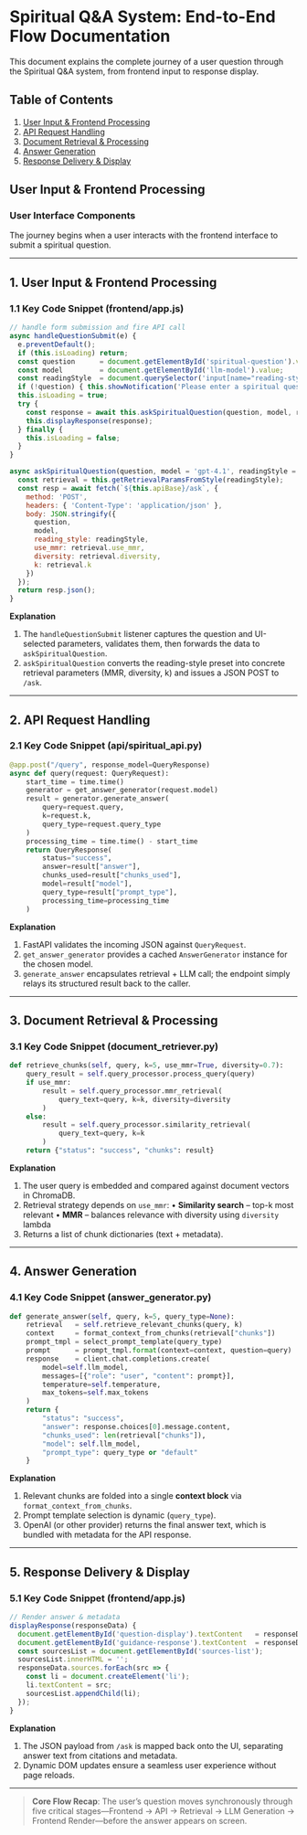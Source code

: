 # Spiritual Q&A System: End-to-End Flow Documentation

This document explains the complete journey of a user question through the Spiritual Q&A system, from frontend input to response display.

## Table of Contents
1. [User Input & Frontend Processing](#user-input--frontend-processing)
2. [API Request Handling](#api-request-handling)
3. [Document Retrieval & Processing](#document-retrieval--processing)
4. [Answer Generation](#answer-generation)
5. [Response Delivery & Display](#response-delivery--display)

## User Input & Frontend Processing

### User Interface Components
The journey begins when a user interacts with the frontend interface to submit a spiritual question.

---

## 1. User Input & Frontend Processing

### 1.1 Key Code Snippet (frontend/app.js)
```javascript
// handle form submission and fire API call
async handleQuestionSubmit(e) {
  e.preventDefault();
  if (this.isLoading) return;
  const question      = document.getElementById('spiritual-question').value.trim();
  const model         = document.getElementById('llm-model').value;
  const readingStyle  = document.querySelector('input[name="reading-style"]:checked').value;
  if (!question) { this.showNotification('Please enter a spiritual question','warning'); return; }
  this.isLoading = true;
  try {
    const response = await this.askSpiritualQuestion(question, model, readingStyle);
    this.displayResponse(response);
  } finally {
    this.isLoading = false;
  }
}

async askSpiritualQuestion(question, model = 'gpt-4.1', readingStyle = 'balanced') {
  const retrieval = this.getRetrievalParamsFromStyle(readingStyle);
  const resp = await fetch(`${this.apiBase}/ask`, {
    method: 'POST',
    headers: { 'Content-Type': 'application/json' },
    body: JSON.stringify({
      question,
      model,
      reading_style: readingStyle,
      use_mmr: retrieval.use_mmr,
      diversity: retrieval.diversity,
      k: retrieval.k
    })
  });
  return resp.json();
}
```
**Explanation**
1. The `handleQuestionSubmit` listener captures the question and UI-selected parameters, validates them, then forwards the data to `askSpiritualQuestion`.
2. `askSpiritualQuestion` converts the reading-style preset into concrete retrieval parameters (MMR, diversity, k) and issues a JSON POST to `/ask`.

---

## 2. API Request Handling

### 2.1 Key Code Snippet (api/spiritual_api.py)
```python
@app.post("/query", response_model=QueryResponse)
async def query(request: QueryRequest):
    start_time = time.time()
    generator = get_answer_generator(request.model)
    result = generator.generate_answer(
        query=request.query,
        k=request.k,
        query_type=request.query_type
    )
    processing_time = time.time() - start_time
    return QueryResponse(
        status="success",
        answer=result["answer"],
        chunks_used=result["chunks_used"],
        model=result["model"],
        query_type=result["prompt_type"],
        processing_time=processing_time
    )
```
**Explanation**
1. FastAPI validates the incoming JSON against `QueryRequest`.
2. `get_answer_generator` provides a cached `AnswerGenerator` instance for the chosen model.
3. `generate_answer` encapsulates retrieval + LLM call; the endpoint simply relays its structured result back to the caller.

---

## 3. Document Retrieval & Processing

### 3.1 Key Code Snippet (document_retriever.py)
```python
def retrieve_chunks(self, query, k=5, use_mmr=True, diversity=0.7):
    query_result = self.query_processor.process_query(query)
    if use_mmr:
        result = self.query_processor.mmr_retrieval(
            query_text=query, k=k, diversity=diversity
        )
    else:
        result = self.query_processor.similarity_retrieval(
            query_text=query, k=k
        )
    return {"status": "success", "chunks": result}
```
**Explanation**
1. The user query is embedded and compared against document vectors in ChromaDB.
2. Retrieval strategy depends on `use_mmr`:
   • **Similarity search** – top-k most relevant
   • **MMR** – balances relevance with diversity using `diversity` lambda
3. Returns a list of chunk dictionaries (text + metadata).

---

## 4. Answer Generation

### 4.1 Key Code Snippet (answer_generator.py)
```python
def generate_answer(self, query, k=5, query_type=None):
    retrieval   = self.retrieve_relevant_chunks(query, k)
    context     = format_context_from_chunks(retrieval["chunks"])
    prompt_tmpl = select_prompt_template(query_type)
    prompt      = prompt_tmpl.format(context=context, question=query)
    response    = client.chat.completions.create(
        model=self.llm_model,
        messages=[{"role": "user", "content": prompt}],
        temperature=self.temperature,
        max_tokens=self.max_tokens
    )
    return {
        "status": "success",
        "answer": response.choices[0].message.content,
        "chunks_used": len(retrieval["chunks"]),
        "model": self.llm_model,
        "prompt_type": query_type or "default"
    }
```
**Explanation**
1. Relevant chunks are folded into a single **context block** via `format_context_from_chunks`.
2. Prompt template selection is dynamic (`query_type`).
3. OpenAI (or other provider) returns the final answer text, which is bundled with metadata for the API response.

---

## 5. Response Delivery & Display

### 5.1 Key Code Snippet (frontend/app.js)
```javascript
// Render answer & metadata
displayResponse(responseData) {
  document.getElementById('question-display').textContent   = responseData.query;
  document.getElementById('guidance-response').textContent  = responseData.response;
  const sourcesList = document.getElementById('sources-list');
  sourcesList.innerHTML = '';
  responseData.sources.forEach(src => {
    const li = document.createElement('li');
    li.textContent = src;
    sourcesList.appendChild(li);
  });
}
```
**Explanation**
1. The JSON payload from `/ask` is mapped back onto the UI, separating answer text from citations and metadata.
2. Dynamic DOM updates ensure a seamless user experience without page reloads.

---

> **Core Flow Recap**: The user’s question moves synchronously through five critical stages—Frontend → API → Retrieval → LLM Generation → Frontend Render—before the answer appears on screen.
